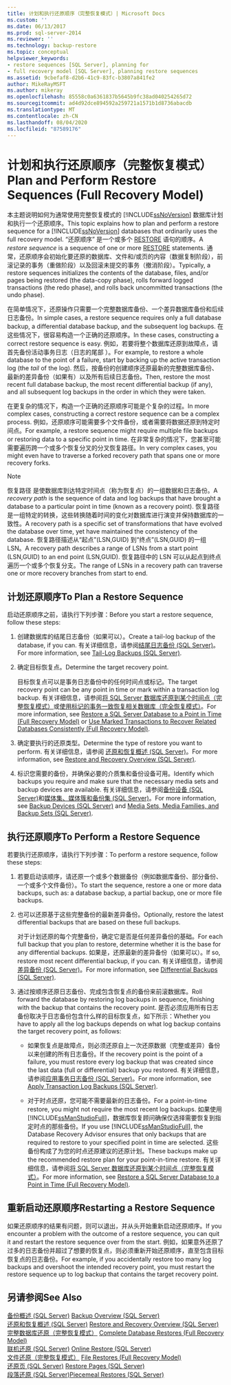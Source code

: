 ```yaml
---
title: 计划和执行还原顺序（完整恢复模式）| Microsoft Docs
ms.custom: ''
ms.date: 06/13/2017
ms.prod: sql-server-2014
ms.reviewer: ''
ms.technology: backup-restore
ms.topic: conceptual
helpviewer_keywords:
- restore sequences [SQL Server], planning for
- full recovery model [SQL Server], planning restore sequences
ms.assetid: 9cbefaf8-d2b6-41c9-83fc-b3807a841fe2
author: MikeRayMSFT
ms.author: mikeray
ms.openlocfilehash: 85558c0a6361837b5645b9fc38ad040254265d72
ms.sourcegitcommit: ad4d92dce894592a259721a1571b1d8736abacdb
ms.translationtype: MT
ms.contentlocale: zh-CN
ms.lasthandoff: 08/04/2020
ms.locfileid: "87589176"
---
```

# <a name="plan-and-perform-restore-sequences-full-recovery-model"></a><span data-ttu-id="8ac11-102">计划和执行还原顺序（完整恢复模式）</span><span class="sxs-lookup"><span data-stu-id="8ac11-102">Plan and Perform Restore Sequences (Full Recovery Model)</span></span>
  <span data-ttu-id="8ac11-103">本主题说明如何为通常使用完整恢复模式的 [!INCLUDE[ssNoVersion](../../includes/ssnoversion-md.md)] 数据库计划和执行一个还原顺序。</span><span class="sxs-lookup"><span data-stu-id="8ac11-103">This topic explains how to plan and perform a restore sequence for a [!INCLUDE[ssNoVersion](../../includes/ssnoversion-md.md)] databases that ordinarily uses the full recovery model.</span></span> <span data-ttu-id="8ac11-104">“还原顺序”  是一个或多个 [RESTORE](/sql/t-sql/statements/restore-statements-transact-sql) 语句的顺序。</span><span class="sxs-lookup"><span data-stu-id="8ac11-104">A *restore sequence* is a sequence of one or more [RESTORE](/sql/t-sql/statements/restore-statements-transact-sql) statements.</span></span> <span data-ttu-id="8ac11-105">通常，还原顺序会初始化要还原的数据库、文件和/或页的内容（数据复制阶段），前滚记录的事务（重做阶段）以及回滚未提交的事务（撤消阶段）。</span><span class="sxs-lookup"><span data-stu-id="8ac11-105">Typically, a restore sequences initializes the contents of the database, files, and/or pages being restored (the data-copy phase), rolls forward logged transactions (the redo phase), and rolls back uncommitted transactions (the undo phase).</span></span>  
  
 <span data-ttu-id="8ac11-106">在简单情况下，还原操作只需要一个完整数据库备份、一个差异数据库备份和后续日志备份。</span><span class="sxs-lookup"><span data-stu-id="8ac11-106">In simple cases, a restore sequence requires only a full database backup, a differential database backup, and the subsequent log backups.</span></span> <span data-ttu-id="8ac11-107">在这些情况下，很容易构造一个正确的还原顺序。</span><span class="sxs-lookup"><span data-stu-id="8ac11-107">In these cases, constructing a correct restore sequence is easy.</span></span> <span data-ttu-id="8ac11-108">例如，若要将整个数据库还原到故障点，请首先备份活动事务日志（日志的尾部  ）。</span><span class="sxs-lookup"><span data-stu-id="8ac11-108">For example, to restore a whole database to the point of a failure, start by backing up the active transaction log (the *tail* of the log).</span></span> <span data-ttu-id="8ac11-109">然后，按备份的创建顺序还原最新的完整数据库备份、最新的差异备份（如果有）以及所有后续日志备份。</span><span class="sxs-lookup"><span data-stu-id="8ac11-109">Then, restore the most recent full database backup, the most recent differential backup (if any), and all subsequent log backups in the order in which they were taken.</span></span>  
  
 <span data-ttu-id="8ac11-110">在更复杂的情况下，构造一个正确的还原顺序可能是个复杂的过程。</span><span class="sxs-lookup"><span data-stu-id="8ac11-110">In more complex cases, constructing a correct restore sequence can be a complex process.</span></span> <span data-ttu-id="8ac11-111">例如，还原顺序可能需要多个文件备份，或者需要将数据还原到特定时间点。</span><span class="sxs-lookup"><span data-stu-id="8ac11-111">For example, a restore sequence might require multiple file backups or restoring data to a specific point in time.</span></span> <span data-ttu-id="8ac11-112">在非常复杂的情况下，您甚至可能需要遍历跨一个或多个恢复分叉的分叉恢复路径。</span><span class="sxs-lookup"><span data-stu-id="8ac11-112">In very complex cases, you might even have to traverse a forked recovery path that spans one or more recovery forks.</span></span>  
  
> [!NOTE]  
>  <span data-ttu-id="8ac11-113">恢复路径  是使数据库到达特定时间点（称为恢复点）的一组数据和日志备份。</span><span class="sxs-lookup"><span data-stu-id="8ac11-113">A *recovery path* is the sequence of data and log backups that have brought a database to a particular point in time (known as a recovery point).</span></span> <span data-ttu-id="8ac11-114">恢复路径是一组特定的转换，这些转换随着时间的变化对数据库进行演变并保持数据库的一致性。</span><span class="sxs-lookup"><span data-stu-id="8ac11-114">A recovery path is a specific set of transformations that have evolved the database over time, yet have maintained the consistency of the database.</span></span> <span data-ttu-id="8ac11-115">恢复路径描述从“起点”(LSN,GUID) 到“终点”(LSN,GUID) 的一组 LSN。</span><span class="sxs-lookup"><span data-stu-id="8ac11-115">A recovery path describes a range of LSNs from a start point (LSN,GUID) to an end point (LSN,GUID).</span></span> <span data-ttu-id="8ac11-116">恢复路径中的 LSN 可以从起点到终点遍历一个或多个恢复分支。</span><span class="sxs-lookup"><span data-stu-id="8ac11-116">The range of LSNs in a recovery path can traverse one or more recovery branches from start to end.</span></span>  
  
## <a name="to-plan-a-restore-sequence"></a><span data-ttu-id="8ac11-117">计划还原顺序</span><span class="sxs-lookup"><span data-stu-id="8ac11-117">To Plan a Restore Sequence</span></span>  
 <span data-ttu-id="8ac11-118">启动还原顺序之前，请执行下列步骤：</span><span class="sxs-lookup"><span data-stu-id="8ac11-118">Before you start a restore sequence, follow these steps:</span></span>  
  
1.  <span data-ttu-id="8ac11-119">创建数据库的结尾日志备份（如果可以）。</span><span class="sxs-lookup"><span data-stu-id="8ac11-119">Create a tail-log backup of the database, if you can.</span></span> <span data-ttu-id="8ac11-120">有关详细信息，请参阅[结尾日志备份 (SQL Server)](tail-log-backups-sql-server.md)。</span><span class="sxs-lookup"><span data-stu-id="8ac11-120">For more information, see [Tail-Log Backups &#40;SQL Server&#41;](tail-log-backups-sql-server.md).</span></span>  
  
2.  <span data-ttu-id="8ac11-121">确定目标恢复点。</span><span class="sxs-lookup"><span data-stu-id="8ac11-121">Determine the target recovery point.</span></span>  
  
     <span data-ttu-id="8ac11-122">目标恢复点可以是事务日志备份中的任何时间点或标记。</span><span class="sxs-lookup"><span data-stu-id="8ac11-122">The target recovery point can be any point in time or mark within a transaction log backup.</span></span> <span data-ttu-id="8ac11-123">有关详细信息，请参阅[将 SQL Server 数据库还原到某个时间点（完整恢复模式）](restore-a-sql-server-database-to-a-point-in-time-full-recovery-model.md)或[使用标记的事务一致恢复相关数据库（完全恢复模式）](use-marked-transactions-to-recover-related-databases-consistently.md)。</span><span class="sxs-lookup"><span data-stu-id="8ac11-123">For more information, see [Restore a SQL Server Database to a Point in Time &#40;Full Recovery Model&#41;](restore-a-sql-server-database-to-a-point-in-time-full-recovery-model.md) or [Use Marked Transactions to Recover Related Databases Consistently &#40;Full Recovery Model&#41;](use-marked-transactions-to-recover-related-databases-consistently.md).</span></span>  
  
3.  <span data-ttu-id="8ac11-124">确定要执行的还原类型。</span><span class="sxs-lookup"><span data-stu-id="8ac11-124">Determine the type of restore you want to perform.</span></span> <span data-ttu-id="8ac11-125">有关详细信息，请参阅 [还原和恢复概述 (SQL Server)](restore-and-recovery-overview-sql-server.md)。</span><span class="sxs-lookup"><span data-stu-id="8ac11-125">For more information, see [Restore and Recovery Overview &#40;SQL Server&#41;](restore-and-recovery-overview-sql-server.md).</span></span>  
  
4.  <span data-ttu-id="8ac11-126">标识您需要的备份，并确保必要的介质集和备份设备可用。</span><span class="sxs-lookup"><span data-stu-id="8ac11-126">Identify which backups you require and make sure that the necessary media sets and backup devices are available.</span></span> <span data-ttu-id="8ac11-127">有关详细信息，请参阅[备份设备 (SQL Server)](backup-devices-sql-server.md)和[媒体集、媒体簇和备份集 (SQL Server)](media-sets-media-families-and-backup-sets-sql-server.md)。</span><span class="sxs-lookup"><span data-stu-id="8ac11-127">For more information, see [Backup Devices &#40;SQL Server&#41;](backup-devices-sql-server.md) and [Media Sets, Media Families, and Backup Sets &#40;SQL Server&#41;](media-sets-media-families-and-backup-sets-sql-server.md).</span></span>  
  
## <a name="to-perform-a-restore-sequence"></a><span data-ttu-id="8ac11-128">执行还原顺序</span><span class="sxs-lookup"><span data-stu-id="8ac11-128">To Perform a Restore Sequence</span></span>  
 <span data-ttu-id="8ac11-129">若要执行还原顺序，请执行下列步骤：</span><span class="sxs-lookup"><span data-stu-id="8ac11-129">To perform a restore sequence, follow these steps:</span></span>  
  
1.  <span data-ttu-id="8ac11-130">若要启动该顺序，请还原一个或多个数据备份（例如数据库备份、部分备份、一个或多个文件备份）。</span><span class="sxs-lookup"><span data-stu-id="8ac11-130">To start the sequence, restore a one or more data backups, such as: a database backup, a partial backup, one or more file backups.</span></span>  
  
2.  <span data-ttu-id="8ac11-131">也可以还原基于这些完整备份的最新差异备份。</span><span class="sxs-lookup"><span data-stu-id="8ac11-131">Optionally, restore the latest differential backups that are based on these full backups.</span></span>  
  
     <span data-ttu-id="8ac11-132">对于计划还原的每个完整备份，确定它是否是任何差异备份的基础。</span><span class="sxs-lookup"><span data-stu-id="8ac11-132">For each full backup that you plan to restore, determine whether it is the base for any differential backups.</span></span> <span data-ttu-id="8ac11-133">如果是，还原最新的差异备份（如果可以）。</span><span class="sxs-lookup"><span data-stu-id="8ac11-133">If so, restore most recent differential backup, if you can.</span></span> <span data-ttu-id="8ac11-134">有关详细信息，请参阅 [差异备份 (SQL Server)](differential-backups-sql-server.md)。</span><span class="sxs-lookup"><span data-stu-id="8ac11-134">For more information, see [Differential Backups &#40;SQL Server&#41;](differential-backups-sql-server.md).</span></span>  
  
3.  <span data-ttu-id="8ac11-135">通过按顺序还原日志备份、完成包含恢复点的备份来前滚数据库。</span><span class="sxs-lookup"><span data-stu-id="8ac11-135">Roll forward the database by restoring log backups in sequence, finishing with the backup that contains the recovery point.</span></span> <span data-ttu-id="8ac11-136">是否必须应用所有日志备份取决于日志备份包含什么样的目标恢复点，如下所示：</span><span class="sxs-lookup"><span data-stu-id="8ac11-136">Whether you have to apply all the log backups depends on what log backup contains the target recovery point, as follows:</span></span>  
  
    -   <span data-ttu-id="8ac11-137">如果恢复点是故障点，则必须还原自上一次还原数据（完整或差异）备份以来创建的所有日志备份。</span><span class="sxs-lookup"><span data-stu-id="8ac11-137">If the recovery point is the point of a failure, you must restore every log backup that was created since the last data (full or differential) backup you restored.</span></span> <span data-ttu-id="8ac11-138">有关详细信息，请参阅[应用事务日志备份 (SQL Server)](transaction-log-backups-sql-server.md)。</span><span class="sxs-lookup"><span data-stu-id="8ac11-138">For more information, see [Apply Transaction Log Backups &#40;SQL Server&#41;](transaction-log-backups-sql-server.md).</span></span>  
  
    -   <span data-ttu-id="8ac11-139">对于时点还原，您可能不需要最新的日志备份。</span><span class="sxs-lookup"><span data-stu-id="8ac11-139">For a point-in-time restore, you might not require the most recent log backups.</span></span> <span data-ttu-id="8ac11-140">如果使用 [!INCLUDE[ssManStudioFull](../../includes/ssmanstudiofull-md.md)]，数据库恢复顾问确保仅选择需要恢复到指定时点的那些备份。</span><span class="sxs-lookup"><span data-stu-id="8ac11-140">If you use [!INCLUDE[ssManStudioFull](../../includes/ssmanstudiofull-md.md)], the Database Recovery Advisor ensures that only backups that are required to restore to your specified point in time are selected.</span></span> <span data-ttu-id="8ac11-141">这些备份构成了为您的时点还原建议的还原计划。</span><span class="sxs-lookup"><span data-stu-id="8ac11-141">These backups make up the recommended restore plan for your point-in-time restore.</span></span> <span data-ttu-id="8ac11-142">有关详细信息，请参阅[将 SQL Server 数据库还原到某个时间点（完整恢复模式）](restore-a-sql-server-database-to-a-point-in-time-full-recovery-model.md)。</span><span class="sxs-lookup"><span data-stu-id="8ac11-142">For more information, see [Restore a SQL Server Database to a Point in Time &#40;Full Recovery Model&#41;](restore-a-sql-server-database-to-a-point-in-time-full-recovery-model.md).</span></span>  
  
## <a name="restarting-a-restore-sequence"></a><span data-ttu-id="8ac11-143">重新启动还原顺序</span><span class="sxs-lookup"><span data-stu-id="8ac11-143">Restarting a Restore Sequence</span></span>  
 <span data-ttu-id="8ac11-144">如果还原顺序的结果有问题，则可以退出，并从头开始重新启动还原顺序。</span><span class="sxs-lookup"><span data-stu-id="8ac11-144">If you encounter a problem with the outcome of a restore sequence, you can quit it and restart the restore sequence over from the start.</span></span> <span data-ttu-id="8ac11-145">例如，如果意外还原了过多的日志备份并超过了想要的恢复点，则必须重新开始还原顺序，直至包含目标恢复点的日志备份。</span><span class="sxs-lookup"><span data-stu-id="8ac11-145">For example, if you accidentally restore too many log backups and overshoot the intended recovery point, you must restart the restore sequence up to log backup that contains the target recovery point.</span></span>  
  
## <a name="see-also"></a><span data-ttu-id="8ac11-146">另请参阅</span><span class="sxs-lookup"><span data-stu-id="8ac11-146">See Also</span></span>  
 <span data-ttu-id="8ac11-147">[备份概述 (SQL Server)](backup-overview-sql-server.md) </span><span class="sxs-lookup"><span data-stu-id="8ac11-147">[Backup Overview &#40;SQL Server&#41;](backup-overview-sql-server.md) </span></span>  
 <span data-ttu-id="8ac11-148">[还原和恢复概述 (SQL Server)](restore-and-recovery-overview-sql-server.md) </span><span class="sxs-lookup"><span data-stu-id="8ac11-148">[Restore and Recovery Overview &#40;SQL Server&#41;](restore-and-recovery-overview-sql-server.md) </span></span>  
 <span data-ttu-id="8ac11-149">[完整数据库还原（完整恢复模式）](complete-database-restores-full-recovery-model.md) </span><span class="sxs-lookup"><span data-stu-id="8ac11-149">[Complete Database Restores &#40;Full Recovery Model&#41;](complete-database-restores-full-recovery-model.md) </span></span>  
 <span data-ttu-id="8ac11-150">[联机还原 (SQL Server)](online-restore-sql-server.md) </span><span class="sxs-lookup"><span data-stu-id="8ac11-150">[Online Restore &#40;SQL Server&#41;](online-restore-sql-server.md) </span></span>  
 <span data-ttu-id="8ac11-151">[文件还原（完整恢复模式）](file-restores-full-recovery-model.md) </span><span class="sxs-lookup"><span data-stu-id="8ac11-151">[File Restores &#40;Full Recovery Model&#41;](file-restores-full-recovery-model.md) </span></span>  
 <span data-ttu-id="8ac11-152">[还原页 (SQL Server)](restore-pages-sql-server.md) </span><span class="sxs-lookup"><span data-stu-id="8ac11-152">[Restore Pages &#40;SQL Server&#41;](restore-pages-sql-server.md) </span></span>  
 [<span data-ttu-id="8ac11-153">段落还原 (SQL Server)</span><span class="sxs-lookup"><span data-stu-id="8ac11-153">Piecemeal Restores &#40;SQL Server&#41;</span></span>](piecemeal-restores-sql-server.md)  
  
  
